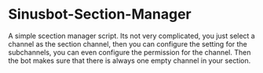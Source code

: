 Sinusbot-Section-Manager
=

A simple scection manager script.
Its not very complicated, you just select a channel as the section channel, then you can configure the setting for the subchannels, you can even configure the permission for the channel.
Then the bot makes sure that there is always one empty channel in your section.